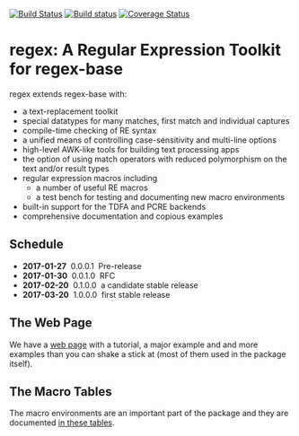 [![Build Status](https://travis-ci.org/iconnect/regex.svg?branch=master)](https://travis-ci.org/iconnect/regex)
[![Build status](https://ci.appveyor.com/api/projects/status/9gqs37u3h1mlc02b/branch/master?svg=true)](https://ci.appveyor.com/project/engineerirngirisconnectcouk/regex/branch/master)
[![Coverage Status](https://coveralls.io/repos/github/iconnect/regex/badge.svg?branch=master)](https://coveralls.io/github/iconnect/regex?branch=master)

# regex: A Regular Expression Toolkit for regex-base

regex extends regex-base with:

  * a text-replacement toolkit
  * special datatypes for many matches, first match and individual captures
  * compile-time checking of RE syntax
  * a unified means of controlling case-sensitivity and multi-line options
  * high-level AWK-like tools for building text processing apps
  * the option of using match operators with reduced polymorphism on the
    text and/or result types
  * regular expression macros including
      + a number of useful RE macros
      + a test bench for testing and documenting new macro environments
  * built-in support for the TDFA and PCRE backends
  * comprehensive documentation and copious examples


Schedule
--------

  * **2017-01-27**&nbsp;&nbsp;0.0.0.1&nbsp;&nbsp;Pre-release
  * **2017-01-30**&nbsp;&nbsp;0.0.1.0&nbsp;&nbsp;RFC
  * **2017-02-20**&nbsp;&nbsp;0.1.0.0&nbsp;&nbsp;a candidate stable release
  * **2017-03-20**&nbsp;&nbsp;1.0.0.0&nbsp;&nbsp;first stable release


The Web Page
------------

We have a [web page](https://iconnect.github.io/regex/) with a tutorial,
a major example and and more examples than you can shake a stick at (most
of them used in the package itself).


The Macro Tables
----------------

The macro environments are an important part of the package and they
are documented [in these tables](tables).
